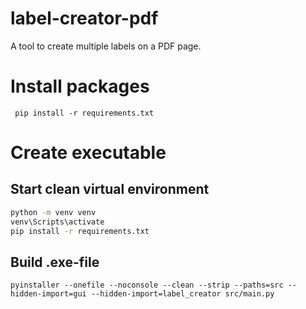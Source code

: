 # label-creator-pdf

 A tool to create multiple labels on a PDF page.

# Install packages

` pip install -r requirements.txt`

# Create executable

## Start clean virtual environment

```bash
python -m venv venv
venv\Scripts\activate
pip install -r requirements.txt
```
## Build .exe-file

`pyinstaller --onefile --noconsole --clean --strip --paths=src --hidden-import=gui --hidden-import=label_creator src/main.py`